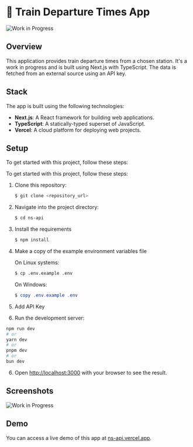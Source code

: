 # 🚆 Train Departure Times App

![Work in Progress](https://img.shields.io/badge/Status-Work%20in%20Progress-red)

## Overview

This application provides train departure times from a chosen station. It's a work in progress and is built using Next.js with TypeScript. The data is fetched from an external source using an API key.

## Stack

The app is built using the following technologies:

- **Next.js**: A React framework for building web applications.
- **TypeScript**: A statically-typed superset of JavaScript.
- **Vercel**: A cloud platform for deploying web projects.

## Setup

To get started with this project, follow these steps:

To get started with this project, follow these steps:

1. Clone this repository:

   ```bash
   $ git clone <repository_url>
   
2. Navigate into the project directory:
   ```bash
   $ cd ns-api
   ```
3. Install the requirements
   ```bash
   $ npm install
   ```
4. Make a copy of the example environment variables file

   On Linux systems:

   ```bash
   $ cp .env.example .env
   ```

   On Windows:

   ```powershell
   $ copy .env.example .env
   ```

5. Add API Key

6. Run the development server:
```bash
npm run dev
# or
yarn dev
# or
pnpm dev
# or
bun dev
```

6. Open [http://localhost:3000](http://localhost:3000) with your browser to see the result.

## Screenshots


![Work in Progress](https://img.shields.io/badge/Status-Work%20in%20Progress-red)

## Demo

You can access a live demo of this app at [ns-api.vercel.app](http://ns-api.vercel.app).